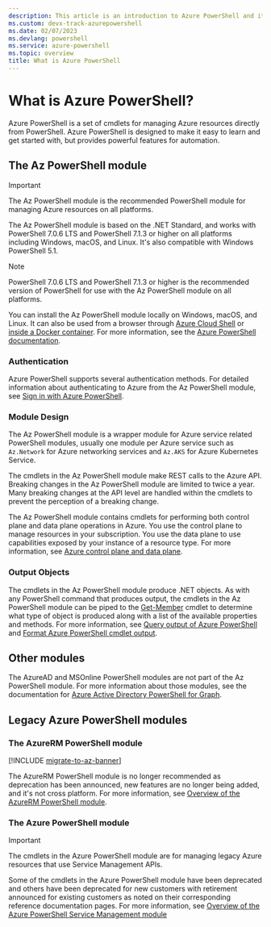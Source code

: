 ```yaml
---
description: This article is an introduction to Azure PowerShell and its features.
ms.custom: devx-track-azurepowershell
ms.date: 02/07/2023
ms.devlang: powershell
ms.service: azure-powershell
ms.topic: overview
title: What is Azure PowerShell
---
```


# What is Azure PowerShell?

Azure PowerShell is a set of cmdlets for managing Azure resources directly from PowerShell. Azure
PowerShell is designed to make it easy to learn and get started with, but provides powerful features
for automation.

## The Az PowerShell module

> [!IMPORTANT]
> The Az PowerShell module is the recommended PowerShell module for managing Azure resources on all
> platforms.

The Az PowerShell module is based on the .NET Standard, and works with PowerShell 7.0.6 LTS and
PowerShell 7.1.3 or higher on all platforms including Windows, macOS, and Linux. It's also
compatible with Windows PowerShell 5.1.

> [!NOTE]
> PowerShell 7.0.6 LTS and PowerShell 7.1.3 or higher is the recommended version of PowerShell for
> use with the Az PowerShell module on all platforms.

You can install the Az PowerShell module locally on Windows, macOS, and Linux. It can also be used
from a browser through [Azure Cloud Shell](/azure/cloud-shell/overview) or
[inside a Docker container](/powershell/azure/azureps-in-docker). For more information, see the
[Azure PowerShell documentation](/powershell/azure/).

### Authentication

Azure PowerShell supports several authentication methods. For detailed information about
authenticating to Azure from the Az PowerShell module, see
[Sign in with Azure PowerShell](/powershell/azure/authenticate-azureps).

### Module Design

The Az PowerShell module is a wrapper module for Azure service related PowerShell modules, usually
one module per Azure service such as `Az.Network` for Azure networking services and `Az.AKS` for
Azure Kubernetes Service.

The cmdlets in the Az PowerShell module make REST calls to the Azure API. Breaking changes in the Az
PowerShell module are limited to twice a year. Many breaking changes at the API level are handled
within the cmdlets to prevent the perception of a breaking change.

The Az PowerShell module contains cmdlets for performing both control plane and data plane
operations in Azure. You use the control plane to manage resources in your subscription. You use the
data plane to use capabilities exposed by your instance of a resource type. For more information,
see
[Azure control plane and data plane](/azure/azure-resource-manager/management/control-plane-and-data-plane).

### Output Objects

The cmdlets in the Az PowerShell module produce .NET objects. As with any PowerShell command that
produces output, the cmdlets in the Az PowerShell module can be piped to the
[Get-Member](/powershell/module/microsoft.powershell.utility/get-member) cmdlet to determine what
type of object is produced along with a list of the available properties and methods. For more
information, see [Query output of Azure PowerShell](/powershell/azure/queries-azureps) and
[Format Azure PowerShell cmdlet output](/powershell/azure/formatting-output).

## Other modules

The AzureAD and MSOnline PowerShell modules are not part of the Az PowerShell module. For more
information about those modules, see the documentation for
[Azure Active Directory PowerShell for Graph](/powershell/azure/active-directory/overview).

## Legacy Azure PowerShell modules

### The AzureRM PowerShell module

[!INCLUDE [migrate-to-az-banner](../../includes/migrate-to-az-banner.md)]

The AzureRM PowerShell module is no longer recommended as deprecation has been announced, new
features are no longer being added, and it's not cross platform. For more information, see
[Overview of the AzureRM PowerShell module](/powershell/azure/azurerm/overview).

### The Azure PowerShell module

> [!IMPORTANT]
> The cmdlets in the Azure PowerShell module are for managing legacy Azure resources that use
> Service Management APIs.

Some of the cmdlets in the Azure PowerShell module have been deprecated and others have been
deprecated for new customers with retirement announced for existing customers as noted on their
corresponding reference documentation pages. For more information, see
[Overview of the Azure PowerShell Service Management module](/powershell/azure/servicemanagement/overview)
